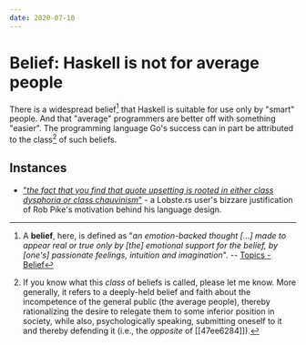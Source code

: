 ```yaml
---
date: 2020-07-10
---
```


# Belief: Haskell is not for average people

There is a widespread belief[^def] that Haskell is suitable for use only by "smart" people. And that "average" programmers are better off with something "easier". The programming language Go's success can in part be attributed to the class[^naming] of such beliefs.

[^def]: A **belief**, here, is defined as "*an emotion-backed thought [...] made to appear real or true only by [the] emotional support for the belief, by [one's] passionate feelings, intuition and imagination*". -- [Topics - Belief](http://actualfreedom.com.au/library/topics/belief.htm)

[^naming]: If you know what this *class* of beliefs is called, please let me know. More generally, it refers to a deeply-held belief and faith about the incompetence of the general public (the average people), thereby rationalizing the desire to relegate them to some inferior position in society, while also, psychologically speaking, submitting oneself to it and thereby defending it (i.e., the *opposite* of [[47ee6284]]).

## Instances

* ["*the fact that you find that quote upsetting is rooted in either class dysphoria or class chauvinism*"](https://lobste.rs/s/3npaqq/why_go_s_error_handling_is_awesome#c_fhariv) - a Lobste.rs user's bizzare justification of Rob Pike's motivation behind his language design.

